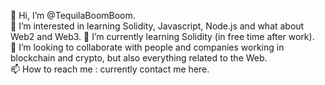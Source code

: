 👋 Hi, I’m @TequilaBoomBoom.                                                                                                                                                       
👀 I’m interested in learning Solidity, Javascript, Node.js and what about Web2 and Web3.
🌱 I’m currently learning Solidity (in free time after work).                                                                                                                     
💞️ I’m looking to collaborate with people and companies working in blockchain and crypto, but also everything related to the Web.                                                   
📫 How to reach me : currently contact me here.
<!---
TequilaBoomBoom/TequilaBoomBoom is a ✨ special ✨ repository because its `README.md` (this file) appears on your GitHub profile.
You can click the Preview link to take a look at your changes.
--->

